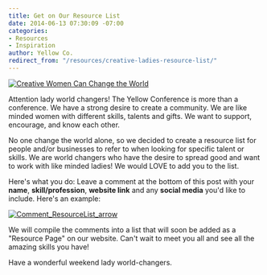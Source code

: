 ```yaml
---
title: Get on Our Resource List
date: 2014-06-13 07:30:09 -07:00
categories:
- Resources
- Inspiration
author: Yellow Co.
redirect_from: "/resources/creative-ladies-resource-list/"
---
```


[![Creative Women Can Change the World](https://yellow-blog-images.imgix.net/2014/06/Creative-Women-Can-Change-the-World1.jpg)](https://yellow-blog-images.imgix.net/2014/06/Creative-Women-Can-Change-the-World1.jpg)

Attention lady world changers! The Yellow Conference is more than a conference. We have a strong desire to create a community. We are like minded women with different skills, talents and gifts. We want to support, encourage, and know each other.

No one change the world alone, so we decided to create a resource list for people and/or businesses to refer to when looking for specific talent or skills. We are world changers who have the desire to spread good and want to work with like minded ladies! We would LOVE to add you to the list.

Here's what you do: Leave a comment at the bottom of this post with your **name**, **skill/profession**, **website link** and any **social media** you'd like to include. Here's an example:

[![Comment_ResourceList_arrow](https://yellow-blog-images.imgix.net/2014/06/Comment_ResourceList_arrow.jpg)](https://yellow-blog-images.imgix.net/2014/06/Comment_ResourceList_arrow.jpg)

We will compile the comments into a list that will soon be added as a "Resource Page" on our website. Can't wait to meet you all and see all the amazing skills you have!

Have a wonderful weekend lady world-changers.
